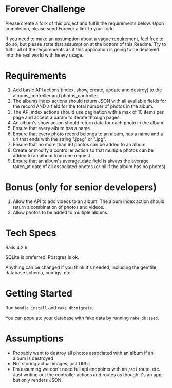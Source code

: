 # Forever Challenge
Please create a fork of this project and fulfill the requirements below.  Upon completion, please send Forever a link to your fork.

If you need to make an assumption about a vague requirement, feel free to do so, but please state that assumption at the bottom of this Readme.  Try to fulfill all of the requirements as if this application is going to be deployed into the real world with heavy usage.


# Requirements
1. Add basic API actions (index, show, create, update and destroy) to the albums_controller and photos_controller.
2. The albums index actions should return JSON with all available fields for the record AND a field for the total number of photos in the album.
3. The API index actions should use pagination with a max of 10 items per page and accept a param to iterate through pages.
4. An album's show action should return data for each photo in the album.
5. Ensure that every album has a name.
6. Ensure that every photo record belongs to an album, has a name and a url that ends with the string ".jpeg" or ".jpg".
7. Ensure that no more than 60 photos can be added to an album.
8. Create or modify a controller action so that multiple photos can be added to an album from one request.
9. Ensure that an album's average_date field is always the average taken_at date of all associated photos (or nil if the album has no photos).


# Bonus (only for senior developers)
1. Allow the API to add videos to an album.  The album index action should return a combination of photos and videos.
2. Allow photos to be added to multiple albums.


# Tech Specs
Rails 4.2.6

SQLite is preferred. Postgres is ok.

Anything can be changed if you think it's needed, including the gemfile, database schema, configs, etc.


# Getting Started
Run `bundle install` and `rake db:migrate`.

You can populate your database with fake data by running `rake db:seed`.

# Assumptions
 * Probably want to destroy all photos associated with an album if an album is destroyed
 * Not storing actual images, just URLs
 * I'm assuming we don't need full api endpoints with an `/api` route, etc. Just writing out the controller actions and routes as though it's an app, but only renders JSON.
